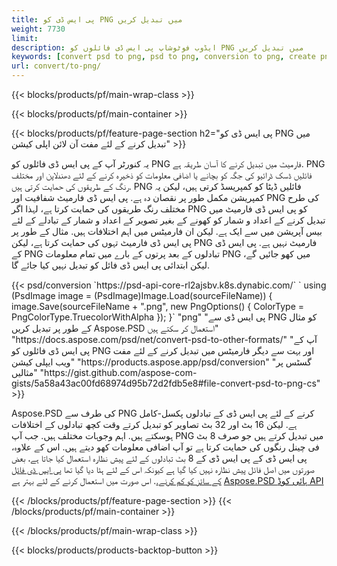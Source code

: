 ```yaml
---
title: پی ایس ڈی کو PNG میں تبدیل کریں
weight: 7730
limit: 
description: ایڈوب فوٹوشاپ پی ایس ڈی فائلوں کو PNG میں تبدیل کریں
keywords: [convert psd to png, psd to png, conversion to png, create png from psd, print psd as png]
url: convert/to-png/
---
```


{{< blocks/products/pf/main-wrap-class >}}

{{< blocks/products/pf/main-container >}}

{{< blocks/products/pf/feature-page-section h2="پی ایس ڈی کو PNG میں تبدیل کرنے کے لئے مفت آن لائن اپلی کیشن" >}}
<p>یہ کنورٹر آپ کے پی ایس ڈی فائلوں کو PNG فارمیٹ میں تبدیل کرنے کا آسان طریقہ ہے. PNG فائلیں ڈسک ڈرائیو کی جگہ کو بچانے یا اضافی معلومات کو ذخیرہ کرنے کے لئے دھندلاپن اور مختلف رنگ کے طریقوں کی حمایت کرتی ہیں. PNG فائلیں ڈیٹا کو کمپریسڈ کرتی ہیں، لیکن یہ کمپریشن مکمل طور پر نقصان دہ ہے. پی ایس ڈی فارمیٹ شفافیت اور PNG کی طرح مختلف رنگ طریقوں کی حمایت کرتا ہے، لہذا اگر PNG کو پی ایس ڈی فارمیٹ میں تبدیل کرنے کے اعداد و شمار کو کھونے کے بغیر تصویر کے اعداد و شمار کے تبادلے کے لئے بیس آپریشن میں سے ایک ہے. لیکن ان فارمیٹس میں اہم اختلافات ہیں. مثال کے طور پر پی ایس ڈی فارمیٹ تہوں کی حمایت کرتا ہے، لیکن PNG فارمیٹ نہیں ہے. پی ایس ڈی کے PNG تبادلوں کے بعد پرتوں کے بارے میں تمام معلومات PNG میں کھو جائیں گے، لیکن ابتدائی پی ایس ڈی فائل کو تبدیل نہیں کیا جائے گا.</p>
{{< psd/conversion `https://psd-api-core-rl2ajsbv.k8s.dynabic.com/` 
`    using (PsdImage image = (PsdImage)Image.Load(sourceFileName))
    {
        image.Save(sourceFileName + ".png",  new PngOptions() {  ColorType = PngColorType.TruecolorWithAlpha });
    }` 
	"png" 
"پی ایس ڈی سے PNG کو مثال کے طور پر تبدیل کریں Aspose.PSD استعمال کر سکتے ہیں"  "https://docs.aspose.com/psd/net/convert-psd-to-other-formats/" 
"آپ کے پی ایس ڈی فائلوں کو PNG اور بہت سے دیگر فارمیٹس میں تبدیل کرنے کے لئے مفت ویب ایپلی کیشن" "https://products.aspose.app/psd/conversion" 
"گسٹس پر مثالیں" "https://gist.github.com/aspose-com-gists/5a58a43ac00fd68974d95b72d2fdb5e8#file-convert-psd-to-png-cs" >}}
<p>Aspose.PSD کی طرف سے PNG کرنے کے لئے پی ایس ڈی کے تبادلوں پکسل-کامل ہے. لیکن 16 بٹ اور 32 بٹ تصاویر کو تبدیل کرتے وقت کچھ تبادلوں کے اختلافات ہوسکتے ہیں. اہم وجوہات مختلف ہیں. جب آپ PNG میں تبدیل کرتے ہیں جو صرف 8 بٹ فی چینل رنگوں کی حمایت کرتا ہے تو آپ اضافی معلومات کھو دیتے ہیں. اس کے علاوہ، پی ایس ڈی کے پی ایس ڈی کے 8 بٹ تبادلوں کے لئے پیش نظارہ استعمال کیا جاتا ہے، بعض صورتوں میں اصل فائل پیش نظارہ نہیں کیا گیا ہے کیونکہ اس کے لئے ہٹا دیا گیا تھا <a href="/psd/reduce-size">پی ایس ڈی فائل کے سائز کو کم کرنے.</a>. اس صورت میں استعمال کرنے کے لئے بہتر ہے <a href="/psd">Aspose.PSD ہائی کوڈ API</a></p>
{{< /blocks/products/pf/feature-page-section >}}
{{< /blocks/products/pf/main-container >}}


{{< /blocks/products/pf/main-wrap-class >}}

{{< blocks/products/products-backtop-button >}}
